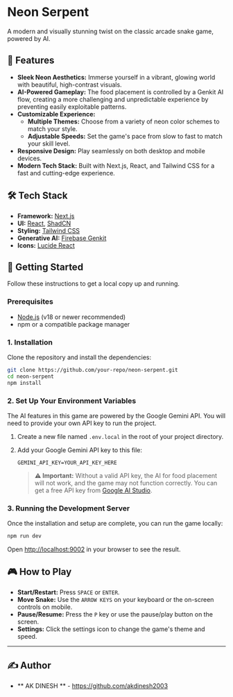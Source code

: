 # Neon Serpent

A modern and visually stunning twist on the classic arcade snake game, powered by AI.

## 🌟 Features

- **Sleek Neon Aesthetics:** Immerse yourself in a vibrant, glowing world with beautiful, high-contrast visuals.
- **AI-Powered Gameplay:** The food placement is controlled by a Genkit AI flow, creating a more challenging and unpredictable experience by preventing easily exploitable patterns.
- **Customizable Experience:**
  - **Multiple Themes:** Choose from a variety of neon color schemes to match your style.
  - **Adjustable Speeds:** Set the game's pace from slow to fast to match your skill level.
- **Responsive Design:** Play seamlessly on both desktop and mobile devices.
- **Modern Tech Stack:** Built with Next.js, React, and Tailwind CSS for a fast and cutting-edge experience.

## 🛠️ Tech Stack

- **Framework:** [Next.js](https://nextjs.org/)
- **UI:** [React](https://react.dev/), [ShadCN](https://ui.shadcn.com/)
- **Styling:** [Tailwind CSS](https://tailwindcss.com/)
- **Generative AI:** [Firebase Genkit](https://firebase.google.com/docs/genkit)
- **Icons:** [Lucide React](https://lucide.dev/)

## 🚀 Getting Started

Follow these instructions to get a local copy up and running.

### Prerequisites

- [Node.js](https://nodejs.org/) (v18 or newer recommended)
- npm or a compatible package manager

### 1. Installation

Clone the repository and install the dependencies:

```bash
git clone https://github.com/your-repo/neon-serpent.git
cd neon-serpent
npm install
```

### 2. Set Up Your Environment Variables

The AI features in this game are powered by the Google Gemini API. You will need to provide your own API key to run the project.

1.  Create a new file named `.env.local` in the root of your project directory.
2.  Add your Google Gemini API key to this file:

    ```
    GEMINI_API_KEY=YOUR_API_KEY_HERE
    ```

    > **⚠️ Important:** Without a valid API key, the AI for food placement will not work, and the game may not function correctly. You can get a free API key from [Google AI Studio](https://aistudio.google.com/app/apikey).

### 3. Running the Development Server

Once the installation and setup are complete, you can run the game locally:

```bash
npm run dev
```

Open [http://localhost:9002](http://localhost:9002) in your browser to see the result.

## 🎮 How to Play

- **Start/Restart:** Press `SPACE` or `ENTER`.
- **Move Snake:** Use the `ARROW KEYS` on your keyboard or the on-screen controls on mobile.
- **Pause/Resume:** Press the `P` key or use the pause/play button on the screen.
- **Settings:** Click the settings icon to change the game's theme and speed.

---

## ✍️ Author

- ** AK DINESH ** - https://github.com/akdinesh2003
